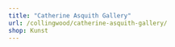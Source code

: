 ```yaml
---
title: "Catherine Asquith Gallery"
url: /collingwood/catherine-asquith-gallery/
shop: Kunst
---
```

